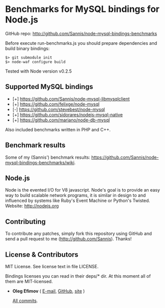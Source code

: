 Benchmarks for MySQL bindings for Node.js
=========================================

GitHub repo: http://github.com/Sannis/node-mysql-bindings-benchmarks

Before execute run-benchmarks.js you should prepare dependencies
and build binary bindings:

    $> git submodule init
    $> node-waf configure build

Tested with Node version v0.2.5

Supported MySQL bindings
------------------------

* [+] https://github.com/Sannis/node-mysql-libmysqlclient
* [+] https://github.com/felixge/node-mysql
* [-] https://github.com/stevebest/node-mysql
* [+] https://github.com/sidorares/nodejs-mysql-native
* [+] https://github.com/mariano/node-db-mysql

Also included benchmarks written in PHP and C++.

Benchmark results
-----------------

Some of my (Sannis') benchmark results:
<https://github.com/Sannis/node-mysql-bindings-benchmarks/wiki>.

Node.js
-------

Node is the evented I/O for V8 javascript.
Node's goal is to provide an easy way to build scalable network programs,
it is similar in design to and influenced by systems like Ruby's Event Machine or Python's Twisted.
Website: http://nodejs.org

Contributing
------------

To contribute any patches, simply fork this repository using GitHub
and send a pull request to me (http://github.com/Sannis). Thanks!

License & Contributors
----------------------

MIT License. See license text in file LICENSE.

Bindings licenses you can read in their deps/* dir.
At this moment all of them are MIT-licensed.

* **Oleg Efimov** ( [E-mail](mailto:efimovov@gmail.com), [GitHub](https://github.com/Sannis), [site](http://sannis.ru) \)

  [All commits](https://github.com/Sannis/node-mysql-bindings-benchmarks/commits/master?author=Sannis).

